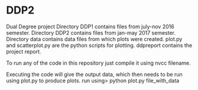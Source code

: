 # DDP2
Dual Degree project 
Directory DDP1 contains files from july-nov 2016 semester.
Directory DDP2 contains files from jan-may 2017 semester.
Directory data contains data files from which plots were created.
plot.py and scatterplot.py are the python scripts for plotting.
ddpreport contains the project report.


To run any of the code in this repository just compile it using nvcc filename.

Executing the code will give the output data, which then needs to be run using plot.py to produce plots.
run using> python plot.py file_with_data


